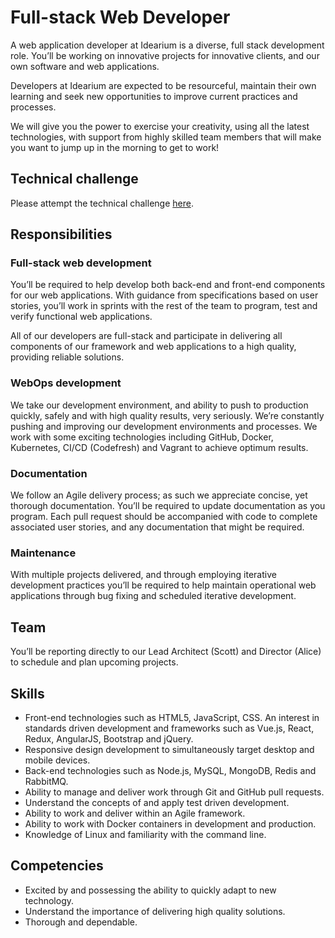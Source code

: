 # Full-stack Web Developer

A web application developer at Idearium is a diverse, full stack development role. You’ll be working on innovative projects for innovative clients, and our own software and web applications.

Developers at Idearium are expected to be resourceful, maintain their own learning and seek new opportunities to improve current practices and processes.

We will give you the power to exercise your creativity, using all the latest technologies, with support from highly skilled team members that will make you want to jump up in the morning to get to work!

## Technical challenge

Please attempt the technical challenge [here](./CHALLENGE-I.md).

## Responsibilities

### Full-stack web development

You’ll be required to help develop both back-end and front-end components for our web applications. With guidance from specifications based on user stories, you’ll work in sprints with the rest of the team to program, test and verify functional web applications.

All of our developers are full-stack and participate in delivering all components of our framework and web applications to a high quality, providing reliable solutions.

### WebOps development

We take our development environment, and ability to push to production quickly, safely and with high quality results, very seriously. We’re constantly pushing and improving our development environments and processes. We work with some exciting technologies including GitHub, Docker, Kubernetes, CI/CD (Codefresh) and Vagrant to achieve optimum results.

### Documentation

We follow an Agile delivery process; as such we appreciate concise, yet thorough documentation. You’ll be required to update documentation as you program. Each pull request should be accompanied with code to complete associated user stories, and any documentation that might be required.

### Maintenance

With multiple projects delivered, and through employing iterative development practices you’ll be required to help maintain operational web applications through bug fixing and scheduled iterative development.

## Team

You’ll be reporting directly to our Lead Architect (Scott) and Director (Alice) to schedule and plan upcoming projects.

## Skills

- Front-end technologies such as HTML5, JavaScript, CSS. An interest in standards driven development and frameworks such as Vue.js, React, Redux, AngularJS, Bootstrap and jQuery.
- Responsive design development to simultaneously target desktop and mobile devices.
- Back-end technologies such as Node.js, MySQL, MongoDB, Redis and RabbitMQ.
- Ability to manage and deliver work through Git and GitHub pull requests.
- Understand the concepts of and apply test driven development.
- Ability to work and deliver within an Agile framework.
- Ability to work with Docker containers in development and production.
- Knowledge of Linux and familiarity with the command line.

## Competencies

- Excited by and possessing the ability to quickly adapt to new technology.
- Understand the importance of delivering high quality solutions.
- Thorough and dependable.
